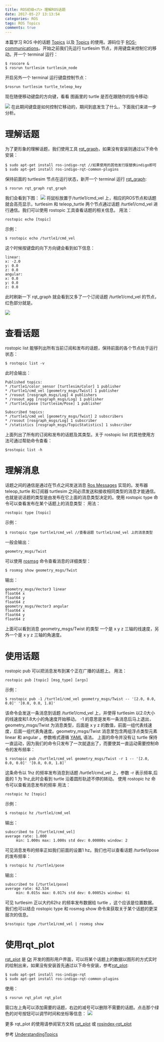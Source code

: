 ```yaml
---
title: ROS初级<六> 理解ROS话题
date: 2017-05-27 13:13:54
categories: ROS
tags: ROS Topics
comments: true
---
```

本篇学习 ROS 中的话题 [Topics](http://wiki.ros.org/rostopic) 以及 [Topics](http://wiki.ros.org/rostopic) 的使用。源码位于 [ROS-communications](https://github.com/ros/ros_comm)。开始之前我们先运行 turtlesim 节点，并用键盘来控制它的移动。开一个 terminal 运行：
   ```
 $ roscore &
 $ rosrun turtlesim turtlesim_node
   ```
开启另外一个 terminal 运行键盘控制节点：
   ```
 $rosrun turtlesim turtle_teleop_key
   ```
<!--more-->
现在随便移动键盘的方向键，看看 图画里的 turtle 是否在跟随你的指令移动:

![](ros-primary-tutorial-6/turtlesim.jpg)
在此期间键盘是如何控制它移动的，期间到底发生了什么，下面我们来进一步分析。

# 理解话题
为了更形象的理解话题，我们使用工具 [rqt_graph](http://wiki.ros.org/rqt_graph)，如果没有安装则通过以下命令安装：
   ```
 $ sudo apt-get install ros-indigo-rqt //如果使用的其他发行版替换indigo即可
 $ sudo apt-get install ros-indigo-rqt-common-plugins
   ```
保持前面的 turtlesim 节点在运行状态，新开一个 terminal 运行 [rqt_graph](http://wiki.ros.org/rqt_graph):
   ```
 $ rosrun rqt_graph rqt_graph
   ```
我们会看到下图：
![](ros-primary-tutorial-6/rqtgraph.jpg)
将鼠标放置于/turtle1/cmd_vel 上，相应的ROS节点和话题就会高亮显示，turtlesim 和 teleop_turtle 两个节点通过话题 /turtle1/cmd_vel 进行通信。我们可以使用 rostopic 工具查看话题的相关信息。
用法：
   ```
rostopic echo [topic]
   ```
示例：
   ```
$ rostopic echo /turtle1/cmd_vel
   ```
这个时候按键盘的向下方向键会看到如下信息：
   ```
 linear:
   x: -2.0
   y: 0.0
   z: 0.0
 angular:
   x: 0.0
   y: 0.0
   z: 0.0

   ```
此时刷新一下 rqt_graph 就会看到又多了一个订阅话题 /turtle1/cmd_vel 的节点，红色部分就是。

![](ros-primary-tutorial-6/topic.jpg)

# 查看话题
rostopic list 能够列出所有当前订阅和发布的话题，保持前面的各个节点处于运行状态：
   ```
$ rostopic list -v
   ```
此时会输出：
   ```
Published topics:
 * /turtle1/color_sensor [turtlesim/Color] 1 publisher
 * /turtle1/cmd_vel [geometry_msgs/Twist] 1 publisher
 * /rosout [rosgraph_msgs/Log] 4 publishers
 * /rosout_agg [rosgraph_msgs/Log] 1 publisher
 * /turtle1/pose [turtlesim/Pose] 1 publisher

Subscribed topics:
 * /turtle1/cmd_vel [geometry_msgs/Twist] 2 subscribers
 * /rosout [rosgraph_msgs/Log] 1 subscriber
 * /statistics [rosgraph_msgs/TopicStatistics] 1 subscriber
   ```
上面列出了所有的订阅和发布的话题及其类型。关于 rostopic list 的其他使用方法可通过帮助命令查看：
   ```
 $rostopic list -h
   ```
# 理解消息
话题之间的通信是通过在节点之间发送消息 [Ros Messages](http://wiki.ros.org/Messages) 实现的。发布器 teleop_turtle 和订阅器 turtlesim 之间必须发送和接收相同类型的消息才能通信。也就是说话题的类型是由发布在它上面的消息类型决定的。使用 rostopic type 命令可以查看发布在某个话题上的消息类型：
用法：  
   ```
rostopic type [topic]
   ```
示例：
   ```
$ rostopic type turtle1/cmd_vel //查看话题 turtle1/cmd_vel 上的消息类型
   ```
一般会输出：
   ```
geometry_msgs/Twist
   ```
可以使用 [rosmsg](http://wiki.ros.org/rosmsg) 命令查看消息的详细类型：
   ```
$ rosmsg show geometry_msgs/Twist
   ```
输出：
   ```
geometry_msgs/Vector3 linear
  float64 x
  float64 y
  float64 z
geometry_msgs/Vector3 angular
  float64 x
  float64 y
  float64 z
   ```
上面可以看到消息  geometry_msgs/Twist 的类型 一个是 x y z 三轴的线速度，另外一个是 x y z 三轴的角速度。

# 使用话题
rostopic pub 可以把消息发布到某个正在广播的话题上。
用法：
   ```
rostopic pub [topic] [msg_type] [args]
   ```
示例：
   ```
$ rostopic pub -1 /turtle1/cmd_vel geometry_msgs/Twist -- '[2.0, 0.0, 0.0]' '[0.0, 0.0, 1.8]'
   ```
该命令会发送一条消息到话题 /turtle1/cmd_vel 上，并使得 turtlesim 以2.0大小的线速度和1.8大小的角速度开始移动。 -1 的意思是发布一条消息后马上退出，geometry_msgs/Twist 为消息类型，后面是 x y z 的数值，前面一组代表线速度，后面一组代表角速度。geometry_msgs/Twist 消息里包含两组浮点类型元素 linear 和 angular 。参数格式遵循 [YAML](http://wiki.ros.org/ROS/YAMLCommandLine) 语法。
上面的命令并没有让 turtle 保持一直运动，因为我们的命令只发布了一次就退出了，而要使其一直运动需要控制命令的发布频率：
   ```
$ rostopic pub /turtle1/cmd_vel geometry_msgs/Twist -r 1 -- '[2.0, 0.0, 0.0]' '[0.0, 0.0, 1.8]'
   ```
这条命令以 1hz 的频率发布消息到话题 /turtle1/cmd_vel 上，参数 -r 表示频率,后面的 1 为 1hz,此时会看到 turtle 沿着圆形轨迹不停的转动。
使用 rostopic hz 命令可以查看消息发布的频率
用法：
   ```
 rostopic hz [topic]
   ```
示例：
   ```
 $ rostopic hz /turtle1/cmd_vel
   ```
输出：
   ```
subscribed to [/turtle1/cmd_vel]
average rate: 1.000
        min: 1.000s max: 1.000s std dev: 0.00000s window: 2
   ```
可见消息发布的频率正如我们前面的设置1 hz。我们也可以查看话题 /turtle1/pose 的发布频率：
   ```
 $ rostopic hz /turtle1/pose
   ```
输出：
   ```
subscribed to [/turtle1/pose]
average rate: 62.534
        min: 0.015s max: 0.017s std dev: 0.00052s window: 61
   ```
可见 turtlesim 正以大约62hz 的频率发布数据给 turtle ，这个应该是位置数据。我们也可以结合 rostopic type 和 rosmsg show 命令来获取关于某个话题的更深层次的信息。
   ```
 $rostopic type /turtle1/cmd_vel | rosmsg show
   ```
# 使用rqt_plot

[rqt_plot](http://wiki.ros.org/rqt_plot) 是 [Qt](https://www.qt.io/) 开发的图形用户界面，可以将某个话题上的数据以图形的方式实时的绘制出来，如果没有安装首先通过以下命令安装，参考[rqt_plot](http://wiki.ros.org/rqt_plot):

   ```
 $ sudo apt-get install ros-indigo-rqt
 $ sudo apt-get install ros-indigo-rqt-common-plugins
   ```
使用：
   ```
 $ rosrun rqt_plot rqt_plot
   ```
窗口左上角可以添加需要的话题，右边的减号可以删除不需要的话题。点击那个绿色的对号按钮可以调节时间和坐标等信息：
![](ros-primary-tutorial-6/rqtplot.jpg)

更多 rqt_plot 的使用请参阅官方文档 [rqt_plot](http://wiki.ros.org/rqt_plot) 或 [rosindex-rqt_plot](http://rosindex.github.io/p/rqt_plot/#indigo) 

参考 [UnderstandingTopics](http://wiki.ros.org/cn/ROS/Tutorials/UnderstandingTopics)

